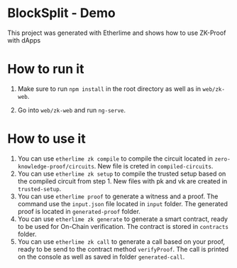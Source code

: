 # BlockSplit - Demo

This project was generated with Etherlime and shows how to use ZK-Proof with dApps

# How to run it

1. Make sure to run `npm install` in the root directory as well as in `web/zk-web`.

2. Go into `web/zk-web` and run `ng-serve`.

# How to use it

1. You can use `etherlime zk compile` to compile the circuit located in `zero-knowledge-proof/circuits`. New file is creted in `compiled-circuits`.
2. You can use `etherlime zk setup` to compile the trusted setup based on the compiled circuit from step 1. New files with pk and vk are created in `trusted-setup`.
3. You can use `etherlime proof` to generate a witness and a proof. The command use the `input.json` file located in `input` folder. The generated proof is located in `generated-proof` folder.
4. You can use `etherlime zk generate` to generate a smart contract, ready to be used for On-Chain verification. The contract is stored in `contracts` folder.
5. You can use `etherlime zk call` to generate a call based on your proof, ready to be send to the contract method `verifyProof`. The call is printed on the console as well as saved in folder `generated-call`.
